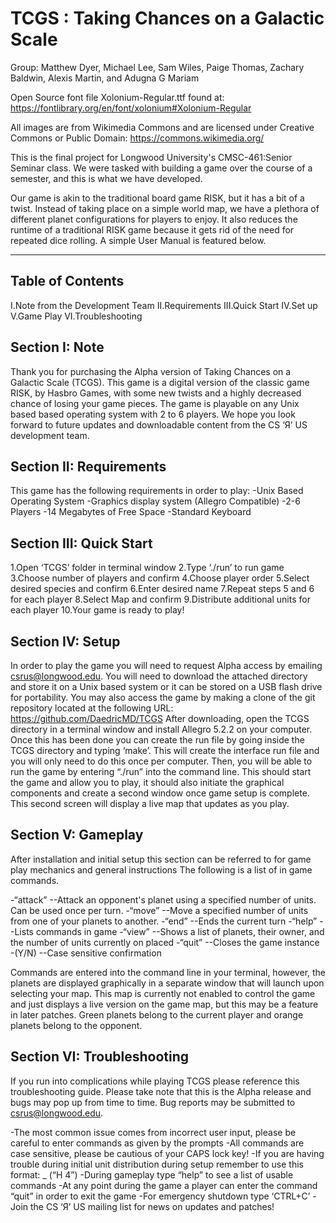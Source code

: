 # TCGS : Taking Chances on a Galactic Scale

Group: Matthew Dyer, Michael Lee, Sam Wiles, Paige Thomas, Zachary Baldwin, Alexis Martin, and Adugna G Mariam

Open Source font file Xolonium-Regular.ttf found at:
	https://fontlibrary.org/en/font/xolonium#Xolonium-Regular
	
All images are from Wikimedia Commons and are licensed under Creative Commons or Public Domain:
	https://commons.wikimedia.org/

This is the final project for Longwood University's CMSC-461:Senior Seminar class. We were tasked with building a
game over the course of a semester, and this is what we have developed.

Our game is akin to the traditional board game RISK, but it has a bit of a twist. Instead of taking place
on a simple world map, we have a plethora of different planet configurations for players to enjoy. It also
reduces the runtime of a traditional RISK game because it gets rid of the need for repeated dice rolling.
A simple User Manual is featured below.

------------------------------------------------------------------------------------------------

Table of Contents
---------------------------
I.Note from the Development Team
II.Requirements
III.Quick Start
IV.Set up
V.Game Play
VI.Troubleshooting


Section I: Note
---------------------------
Thank you for purchasing the Alpha version of Taking Chances on a Galactic Scale (TCGS). This game is a digital version of the classic game RISK, by Hasbro Games, with some new twists and a highly decreased chance of losing your game pieces. The game is playable on any Unix based based operating system with 2 to 6 players. We hope you look forward to future updates and downloadable content from the CS ‘Я’ US development team.

Section II: Requirements
---------------------------
This game has the following requirements in order to play:
 -Unix Based Operating System
 -Graphics display system (Allegro Compatible)
 -2-6 Players
 -14 Megabytes of Free Space
 -Standard Keyboard
 
Section III: Quick Start
---------------------------
1.Open ‘TCGS’ folder in terminal window
2.Type ‘./run’ to run game
3.Choose number of players and confirm
4.Choose player order
5.Select desired species and confirm
6.Enter desired name
7.Repeat steps 5 and 6 for each player
8.Select Map and confirm
9.Distribute additional units for each player
10.Your game is ready to play!

Section IV: Setup
---------------------------
In order to play the game you will need to request Alpha access by emailing csrus@longwood.edu. You will need to download the attached directory and store it on a Unix based system or it can be stored on a USB flash drive for portability. You may also access the game by making a clone of the git repository located at the following URL: https://github.com/DaedricMD/TCGS
After downloading, open the TCGS directory in a terminal window and install Allegro 5.2.2 on your computer. Once this has been done you can create the run file by going inside the TCGS directory and typing ‘make’. This will create the interface run file and you will only need to do this once per computer.
Then, you will be able to run the game by entering “./run” into the command line. This should start the game and allow you to play, it should also initiate the graphical components and create a second window once game setup is complete. This second screen will display a live map that updates as you play.


Section V: Gameplay
---------------------------
After installation and initial setup this section can be referred to for game play mechanics and general instructions The following is a list of in game commands.
    
-“attack”
   --Attack an opponent's planet using a specified number of units. Can be used once per turn.
-“move” 
   --Move a specified number of units from one of your planets to another.
-“end”
   --Ends the current turn
-“help”
   --Lists commands in game
-“view”
   --Shows a list of planets, their owner, and the number of units currently on placed
-“quit”
   --Closes the game instance
-(Y/N)
   --Case sensitive confirmation 

Commands are entered into the command line in your terminal, however, the planets are displayed graphically in a separate window that will launch upon selecting your map. This map is currently not enabled to control the game and just displays a live version on the game map, but this may be a feature in later patches. Green planets belong to the current player and orange planets belong to the opponent.



Section VI: Troubleshooting
---------------------------
If you run into complications while playing TCGS please reference this troubleshooting guide. Please take note that this is the Alpha release and bugs may pop up from time to time. Bug reports may be submitted to csrus@longwood.edu.

-The most common issue comes from incorrect user input, please be careful to enter commands as given by the prompts
-All commands are case sensitive, please be cautious of your CAPS lock key!
-If you are having trouble during initial unit distribution during setup remember to use this format: <planet>_<units> (“H 4”)
-During gameplay type “help” to see a list of usable commands
-At any point during the game a player can enter the command “quit” in order to exit the game
-For emergency shutdown type ‘CTRL+C’
-Join the CS ‘Я’ US mailing list for news on updates and patches!

